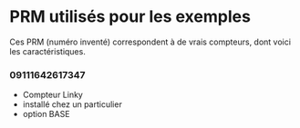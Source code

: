# PRM utilisés pour les exemples

Ces PRM (numéro inventé) correspondent à de vrais compteurs, dont voici les caractéristiques.

### 09111642617347

- Compteur Linky
- installé chez un particulier
- option BASE

